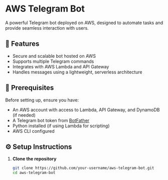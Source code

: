 # AWS Telegram Bot  

A powerful Telegram bot deployed on AWS, designed to automate tasks and provide seamless interaction with users.

## 🚀 Features  
- Secure and scalable bot hosted on AWS  
- Supports multiple Telegram commands  
- Integrates with AWS Lambda and API Gateway  
- Handles messages using a lightweight, serverless architecture  

## 🔧 Prerequisites  
Before setting up, ensure you have:  
- An AWS account with access to Lambda, API Gateway, and DynamoDB (if needed)  
- A Telegram bot token from [BotFather](https://t.me/botfather)  
- Python installed (if using Lambda for scripting)  
- AWS CLI configured  

## ⚙️ Setup Instructions  
1. **Clone the repository**  
   ```sh
   git clone https://github.com/your-username/aws-telegram-bot.git
   cd aws-telegram-bot
